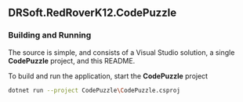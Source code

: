 ## DRSoft.RedRoverK12.CodePuzzle

### Building and Running
The source is simple, and consists of a Visual Studio solution, a single **CodePuzzle** project, and this README.

To build and run the application, start the **CodePuzzle** project
```bash
dotnet run --project CodePuzzle\CodePuzzle.csproj
```
